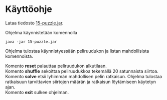# Käyttöohje

Lataa tiedosto [15-puzzle.jar](https://github.com/essitepp/15-puzzle/releases/tag/Loppupalautus).

Ohjelma käynnistetään komennolla 
```
java -jar 15-puzzle.jar
```

Ohjelma tulostaa käynnistyessään peliruudukon ja listan mahdollisista komennoista.

Komento **reset** palauttaa peliruudukon alkutilaan.  
Komento **shuffle** sekoittaa peliruudukkoa tekemällä 20 satunnaista siirtoa.  
Komento **solve** etsii lyhimmän mahdollisen pelin ratkaisun. Ohjelma tulostaa ratkaisuun tarvittavien siirtojen määrän ja ratkaisun löytämiseen käytetyn ajan.  
Komento **exit** sulkee ohjelman.
